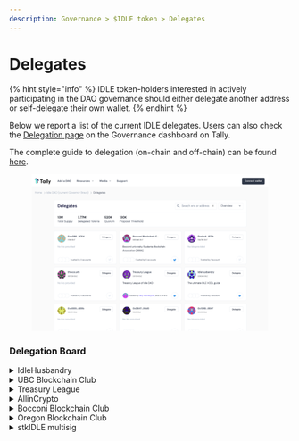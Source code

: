 ```yaml
---
description: Governance > $IDLE token > Delegates
---
```


# Delegates

{% hint style="info" %}
IDLE token-holders interested in actively participating in the DAO governance should either delegate another address or self-delegate their own wallet.
{% endhint %}

Below we report a list of the current IDLE delegates. Users can also check the [Delegation page](https://www.tally.xyz/gov/idle/delegates) on the Governance dashboard on Tally.&#x20;

The complete guide to delegation (on-chain and off-chain) can be found [here](../idle-dao/guides/how-to-delegate-votes.md).

<figure><img src="../../.gitbook/assets/image (35).png" alt=""><figcaption></figcaption></figure>

### Delegation Board

<details>

<summary>IdleHusbandry</summary>

Bio: The ultimate IDLE HODL guide

Delegation pitch: [Link](https://gov.idle.finance/t/delegation-pitch-idlehusbandry/530)

Address: [0x5bCfC2dee33fBD19771d4063C15cFB6dD555bb4C](https://etherscan.io/address/0x5bcfc2dee33fbd19771d4063c15cfb6dd555bb4c)

</details>

<details>

<summary>UBC Blockchain Club</summary>

Bio: A social club for blockchain education and innovation at the University of British Columbia (UBC)

Delegation pitch: [Link](https://gov.idle.finance/t/delegation-pitch-ubc-blockchain-club-meta-delegate-program/976)

Address: [0x645090dc32eB0950D7C558515cFCDC63D5B4eA6c](https://etherscan.io/address/0x645090dc32eB0950D7C558515cFCDC63D5B4eA6c)

</details>

<details>

<summary>Treasury League</summary>

Bio: Treasury League of Idle DAO

Delegation pitch: [Link](https://gov.idle.finance/t/delegation-board/1049/4)

Address: [0xFb3bD022D5DAcF95eE28a6B07825D4Ff9C5b3814](https://etherscan.io/address/0xFb3bD022D5DAcF95eE28a6B07825D4Ff9C5b3814)

</details>

<details>

<summary>AllinCrypto</summary>

Bio: Admin of the “IDLE Factory” community group

Delegation pitch: [Link](https://gov.idle.finance/t/delegation-pitch-allincrypto-idle-factory/1050)

Address: [0x50DA03C08b3269AA2B47a0b8bE03dBCeA4cB3990](https://etherscan.io/address/0x50DA03C08b3269AA2B47a0b8bE03dBCeA4cB3990)

</details>

<details>

<summary>Bocconi Blockchain Club</summary>

Bio: Bocconi university Students Blockchain Association (BSBA)

Delegation pitch: [Link](https://gov.idle.finance/t/delegation-pitch-bocconi-students-blockchain-association-bsba-meta-delegate-program/1068)

Address: [0x61f0b0daBe302c5952b7038ef42c2c4F1d69e3db](https://etherscan.io/address/0x61f0b0daBe302c5952b7038ef42c2c4F1d69e3db)

</details>

<details>

<summary>Oregon Blockchain Club</summary>

Bio: University of Oregon Blockchain Group (OBG)

Delegation pitch: [Link](https://gov.idle.finance/t/delegation-pitch-oregon-blockchain-group-obg-meta-delegate-program/1117/2)

Address: [0x875dD8b6eB0ab29F01e47C37c2A8d8eE882807f5](https://etherscan.io/address/0x875dD8b6eB0ab29F01e47C37c2A8d8eE882807f5)

</details>

<details>

<summary>stkIDLE multisig</summary>

Bio: IDLE stakers' delegated multisig

Delegation pitch: [Link](https://gov.idle.finance/t/voting-framework-for-stkidle-holders/567)

Address: [0xb08696efcf019a6128ed96067b55dd7d0ab23ce4](https://etherscan.io/address/0xb08696efcf019a6128ed96067b55dd7d0ab23ce4)

</details>
